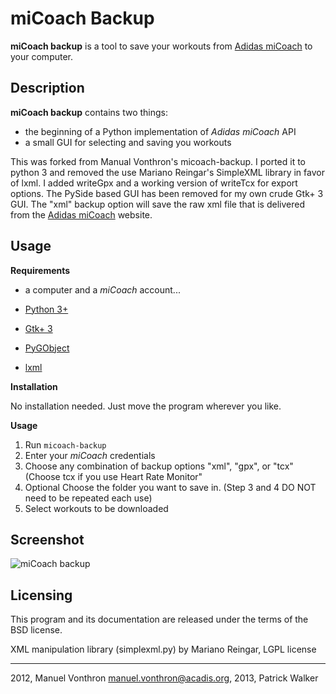 miCoach Backup
=====

**miCoach backup** is a tool to save your workouts from [Adidas miCoach] to your computer.

Description
----

**miCoach backup** contains two things:

  - the beginning of a Python implementation of *Adidas miCoach* API 
  - a small GUI for selecting and saving you workouts

This was forked from Manual Vonthron's micoach-backup.  I ported it to python 3 and removed the use Mariano Reingar's SimpleXML library in favor of lxml.  I added writeGpx and a working version of writeTcx for export options.  The PySide based GUI has been removed for my own crude Gtk+ 3 GUI. The "xml" backup option will save the raw xml file that is delivered from the [Adidas miCoach] website.


Usage 
-----
**Requirements**
  - a computer and a *miCoach* account...

  - [Python 3+](http://www.python.org)
  - [Gtk+ 3](http://www.gtk.org/)
  - [PyGObject](https://wiki.gnome.org/PyGObject)
  - [lxml](http://lxml.de/)

**Installation**

No installation needed. Just move the program wherever you like.

**Usage**

1. Run `micoach-backup`
2. Enter your *miCoach* credentials
3. Choose any combination of backup options "xml", "gpx", or "tcx" (Choose tcx if you use Heart Rate Monitor"
4. Optional Choose the folder you want to save in. (Step 3 and 4 DO NOT need to be repeated each use)
3. Select workouts to be downloaded


Screenshot
----

![miCoach backup](http://s15.postimg.org/8wow61gi3/Screenshot_from_2013_06_27_15_49_55.png)

Licensing
---------

This program and its documentation are released under the terms of the
BSD license.

XML manipulation library (simplexml.py) by Mariano Reingar, LGPL license

----
2012, Manuel Vonthron <manuel.vonthron@acadis.org>,
2013, Patrick Walker

  [Adidas miCoach]: http://www.micoach.com/ 

